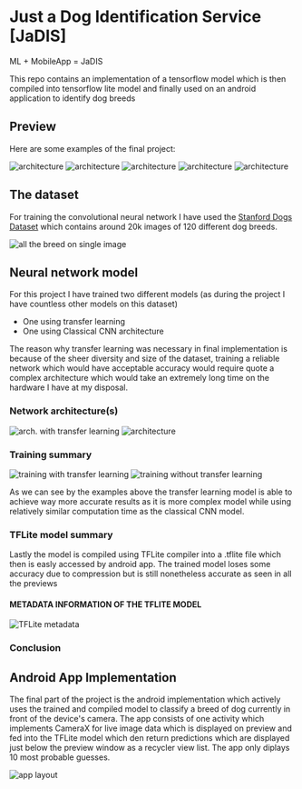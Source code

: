 # Just a Dog Identification Service [JaDIS]
ML + MobileApp = JaDIS

This repo contains an implementation of a tensorflow model which is then compiled into tensorflow lite model and finally used on an android application to identify dog breeds

## Preview
Here are some examples of the final project:

![architecture](https://github.com/Potentiak/JustADogIdentificationService/blob/main/figures/augmentation_example.png)
![architecture](https://github.com/Potentiak/JustADogIdentificationService/blob/main/figures/augmentation_example.png)
![architecture](https://github.com/Potentiak/JustADogIdentificationService/blob/main/figures/augmentation_example.png)
![architecture](https://github.com/Potentiak/JustADogIdentificationService/blob/main/figures/augmentation_example.png)
![architecture](https://github.com/Potentiak/JustADogIdentificationService/blob/main/figures/augmentation_example.png)

## The dataset
For training the convolutional neural network I have used the [Stanford Dogs Dataset](http://vision.stanford.edu/aditya86/ImageNetDogs/) which contains around 20k images of 120 different dog breeds.

![all the breed on single image](https://github.com/Potentiak/JustADogIdentificationService/blob/main/figures/augmentation_example.png)

## Neural network model

For this project I have trained two different models (as during the project I have countless other models on this dataset)

- One using transfer learning
- One using Classical CNN architecture

The reason why transfer learning was necessary in final implementation is because of the sheer diversity and size of the dataset, training a reliable network which would have acceptable accuracy would require quote a complex architecture which would take an extremely long time on the hardware I have at my disposal.

### Network architecture(s)

![arch. with transfer learning](https://github.com/Potentiak/JustADogIdentificationService/blob/main/figures/augmentation_example.png)
![architecture](https://github.com/Potentiak/JustADogIdentificationService/blob/main/figures/augmentation_example.png)

### Training summary
![training with transfer learning](https://github.com/Potentiak/JustADogIdentificationService/blob/main/figures/augmentation_example.png)
![training without transfer learning](https://github.com/Potentiak/JustADogIdentificationService/blob/main/figures/augmentation_example.png)

As we can see by the examples above the transfer learning model is able to achieve way more accurate results as it is more complex model while using relatively similar computation time as the classical CNN model.

### TFLite model summary

Lastly the model is compiled using TFLite compiler into a .tflite file which then is easly accessed by android app. The trained model loses some accuracy due to compression but is still nonetheless accurate as seen in all the previews

#### METADATA INFORMATION OF THE TFLITE MODEL
![TFLite metadata](https://github.com/Potentiak/JustADogIdentificationService/blob/main/figures/augmentation_example.png)

### Conclusion



## Android App Implementation

The final part of the project is the android implementation which actively uses the trained and compiled model to classify a breed of dog currently in front of the device's camera.
The app consists of one activity which implements CameraX for live image data which is displayed on preview and fed into the TFLite model which den return predictions which are displayed just below the preview window as a recycler view list.
The app only diplays 10 most probable guesses.

![app layout](https://github.com/Potentiak/JustADogIdentificationService/blob/main/figures/augmentation_example.png)